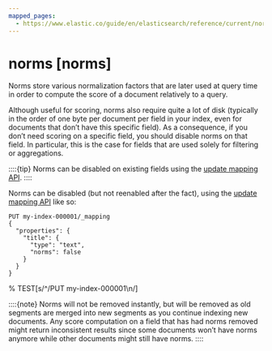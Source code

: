 ```yaml
---
mapped_pages:
  - https://www.elastic.co/guide/en/elasticsearch/reference/current/norms.html
---
```


# norms [norms]

Norms store various normalization factors that are later used at query time in order to compute the score of a document relatively to a query.

Although useful for scoring, norms also require quite a lot of disk (typically in the order of one byte per document per field in your index, even for documents that don’t have this specific field). As a consequence, if you don’t need scoring on a specific field, you should disable norms on that field. In particular, this is the case for fields that are used solely for filtering or aggregations.

::::{tip}
Norms can be disabled on existing fields using the [update mapping API](https://www.elastic.co/docs/api/doc/elasticsearch/operation/operation-indices-put-mapping).
::::


Norms can be disabled (but not reenabled after the fact), using the [update mapping API](https://www.elastic.co/docs/api/doc/elasticsearch/operation/operation-indices-put-mapping) like so:

```console
PUT my-index-000001/_mapping
{
  "properties": {
    "title": {
      "type": "text",
      "norms": false
    }
  }
}
```
%  TEST[s/^/PUT my-index-000001\n/]

::::{note}
Norms will not be removed instantly, but will be removed as old segments are merged into new segments as you continue indexing new documents. Any score computation on a field that has had norms removed might return inconsistent results since some documents won’t have norms anymore while other documents might still have norms.
::::


